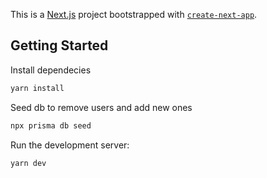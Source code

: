 This is a [Next.js](https://nextjs.org/) project bootstrapped with [`create-next-app`](https://github.com/vercel/next.js/tree/canary/packages/create-next-app).

## Getting Started

Install dependecies 

```bash
yarn install
```
Seed db to remove users and add new ones

```bash
npx prisma db seed
```

Run the development server:

```bash
yarn dev
```

